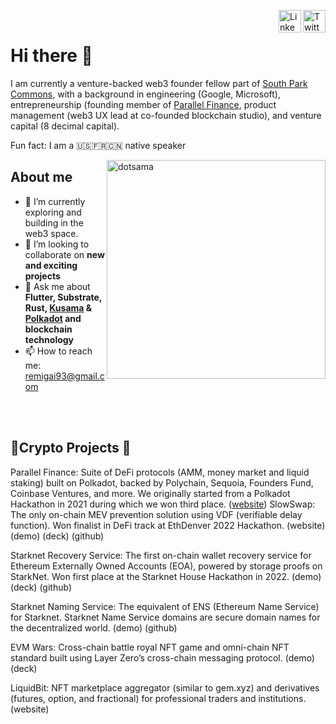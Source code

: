 <a href="https://twitter.com/martin__jensen" rel="nofollow"> <img align="right"
            src="img/twitter_logo.svg"
            alt="Twitter" height="36px" style="max-width: 100%;"> </a>
<a href="https://www.linkedin.com/in/martinloesethjensen/" rel="nofollow"> <img align="right"
            src="img/linkedin_logo.svg"
            alt="LinkedIn" height="36px" style="max-width: 100%;"> </a>
<br>

# Hi there 👋

I am currently a venture-backed web3 founder fellow part of [South Park Commons](https://soliditylang.org/), with a background in engineering (Google, Microsoft), entrepreneurship (founding member of [Parallel Finance](https://parallel.fi), product management (web3 UX lead at co-founded blockchain studio), and venture capital (8 decimal capital).

Fun fact: I am a 🇺🇸🇫🇷🇨🇳 native speaker

<img align="right" src="https://lh4.googleusercontent.com/qfoTUg9_Geq1tkRy3e0xj7nZLiJghBB_kNt4BIMc5YTolXFnGLSLK0oj5QNxQLSkohPscnwYsdyYsctIzzx5C_qh_HBWLAd-5vdbntyMlPI3U2neY5Q3aGGR_UzR5_2JyPhtqcCd" alt="dotsama" width="350"/>

## About me

- 🌱 I’m currently exploring and building in the web3 space.
- 👯 I’m looking to collaborate on **new and exciting projects**
- 💬 Ask me about **Flutter, Substrate, Rust, [Kusama](https://kusama.network/) & [Polkadot](https://polkadot.network/) and blockchain technology** 
- 📫 How to reach me: remigai93@gmail.com

<br>
<br>

## 🔨Crypto Projects 👷
Parallel Finance: Suite of DeFi protocols (AMM, money market and liquid staking) built on Polkadot, backed by Polychain, Sequoia, Founders Fund, Coinbase Ventures, and more. We originally started from a Polkadot Hackathon in 2021 during which we won third place. ([website](parallel.fi))
SlowSwap: The only on-chain MEV prevention solution using VDF (verifiable delay function). Won finalist in DeFi track at EthDenver 2022 Hackathon. (website) (demo) (deck) (github)

Starknet Recovery Service: The first on-chain wallet recovery service for Ethereum Externally Owned Accounts (EOA), powered by storage proofs on StarkNet. Won first place at the Starknet House Hackathon in 2022. (demo) (deck) (github)

Starknet Naming Service: The equivalent of ENS (Ethereum Name Service) for Starknet. Starknet Name Service domains are secure domain names for the decentralized world. (demo) (github)

EVM Wars: Cross-chain battle royal NFT game and omni-chain NFT standard built using Layer Zero’s cross-chain messaging protocol. (demo) (deck)

LiquidBit: NFT marketplace aggregator (similar to gem.xyz) and derivatives (futures, option, and fractional) for professional traders and institutions. (website)
